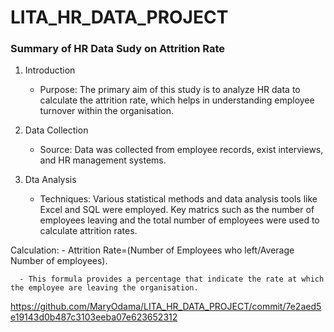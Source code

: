 # LITA_HR_DATA_PROJECT

### Summary of HR Data Sudy on Attrition Rate

   1. Introduction

      - Purpose: The primary aim of this study is to analyze HR data to calculate the attrition rate, which helps in understanding employee turnover within the organisation.
     
   2. Data Collection

       - Source: Data was collected from employee records, exist interviews, and HR management systems.
     
   3. Dta Analysis

      - Techniques: Various statistical methods and data analysis tools like Excel and SQL were employed. Key matrics such as the number of employees leaving and the total number of employees were used to calculate attrition rates.
     
Calculation:
      - Attrition Rate=(Number of Employees who left/Average Number of employees).

      - This formula provides a percentage that indicate the rate at which the employee are leaving the organisation.

https://github.com/MaryOdama/LITA_HR_DATA_PROJECT/commit/7e2aed5e19143d0b487c3103eeba07e623652312
